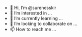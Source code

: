 - 👋 Hi, I’m @surenesskir
- 👀 I’m interested in ...
- 🌱 I’m currently learning ...
- 💞️ I’m looking to collaborate on ...
- 📫 How to reach me ...

<!---
surenesskir/surenesskir is a ✨ special ✨ repository because its `README.md` (this file) appears on your GitHub profile.
You can click the Preview link to take a look at your changes.
--->
